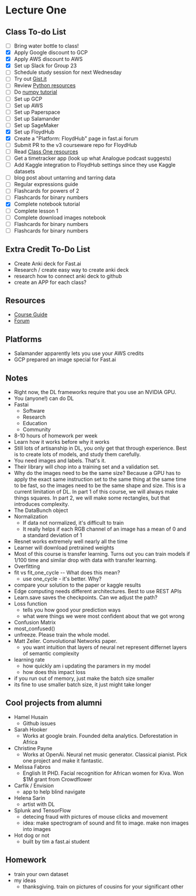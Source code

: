 # Lecture One

## Class To-do List
- [ ] Bring water bottle to class!
- [x] Apply Google discount to GCP
- [x] Apply AWS discount to AWS
- [x] Set up Slack for Group 23
- [ ] Schedule study session for next Wednesday
- [ ] Try out [Gist.it](https://jupyter-contrib-nbextensions.readthedocs.io/en/latest/nbextensions/gist_it/readme.html)
- [ ] Review [Python resources](https://forums.fast.ai/t/recommended-python-learning-resources/26888)
- [ ] Do [numpy tutorial](https://forums.fast.ai/t/recommended-python-learning-resources/26888)
- [ ] Set up GCP
- [ ] Set up AWS
- [ ] Set up Paperspace
- [ ] Set up Salamander
- [ ] Set up SageMaker
- [x] Set up FloydHub
- [x] Create a "Platform: FloydHub" page in fast.ai forum
- [ ] Submit PR to the v3 courseware repo for FloydHub
- [ ] Read [Class One resources](https://forums.fast.ai/t/lesson-1-class-discussion-and-resources/27332)
- [ ] Get a timetracker app (look up what Analogue podcast suggests)
- [ ] Add Kaggle integration to FloydHub settings since they use Kaggle datasets
- [ ] blog post about untarring and tarring data
- [ ] Regular expressions guide
- [ ] Flashcards for powers of 2
- [ ] Flashcards for binary numbers
- [x] Complete notebook tutorial
- [ ] Complete lesson 1
- [ ] Complete download images notebook
- [ ] Flashcards for binary numbers
- [ ] Flashcards for binary numbers

## Extra Credit To-Do List
- Create Anki deck for Fast.ai
- Research / create easy way to create anki deck
- research how to connect anki deck to github
- create an APP for each class?


## Resources
- [Course Guide](http://course-v3.fast.ai/index.html)
- [Forum](https://forums.fast.ai/c/part1-v3)


## Platforms
- Salamander apparently lets you use your AWS credits
- GCP prepared an image special for Fast.ai

## Notes
- Right now, the DL frameworks require that you use an NVIDIA GPU.
- You (anyone!) can do DL
- Fastai
  - Software
  - Research
  - Education
  - Community
- 8-10 hours of homework per week
- Learn how it works before why it works
- Still lots of artisanship in DL, you only get that through experience. Best is to create lots of models, and study them carefully.
- You need images and labels. That's it.
- Their library will chop into a training set and a validation set.
- Why do the images need to be the same size? Because a GPU has to apply the exact same instruction set to the same thing at the same time to be fast, so the images need to be the same shape and size. This is a current limitation of DL. In part 1 of this course, we will always make things squares. In part 2, we will make some rectangles, but that introduces complexity.
- The DataBunch object
- Normalization
  - If data not normalized, it's difficult to train
  - It really helps if each RGB channel of an image has a mean of 0 and a standard deviation of 1
- Resnet works extremely well nearly all the time
- Learner will download pretrained weights
- Most of this course is transfer learning. Turns out you can train models if 1/100 time and similar drop with data with transfer learning. 
- Overfitting
- fit vs fit_one_cycle -- What does this mean? 
  - use one_cycle - it's better. Why?
- compare your solution to the paper or kaggle results
- Edge computing needs different architectures. Best to use REST APIs
- Learn.save saves the checkpoints. Can we adjust the path?
- Loss function
  - tells you how good your prediction ways
  - what were things we were most confident about that we got wrong
- Confusion Matrix
- most_confused()
- unfreeze. Please train the whole model.
- Matt Zeiler. Convolutional Networks paper.
  - you want intuition that layers of neural net represent differnet layers of semantic complexity
- learning rate
  - how quickly am i updating the paramers in my model
  - how does this impact loss
- if you run out of memory, just make the batch size smaller
- its fine to use smaller batch size, it just might take longer


## Cool projects from alumni

- Hamel Husain
  - Github issues
- Sarah Hooker
  - Works at google brain. Founded delta analytics. Deforestation in Africa
- Christine Payne
  - Works at OpenAi. Neural net music generator. Classical pianist. Pick one project and make it fantastic.
- Melissa Fabros
  - English lit PHD. Facial recognition for African women for Kiva. Won $1M grant from Crowdflower
- Carfik / Envision
  - app to help blind navigate
- Helena Sarin
  - artist with DL
- Splunk and TensorFlow
  - detecing fraud with pictures of mouse clicks and movement
  - idea: make spectrogram of sound and fit to image. make non images into images
- Hot dog or not
  - built by tim a fast.ai student

## Homework
- train your own dataset
- my ideas
  - thanksgiving. train on pictures of cousins for your significant other
  
 

